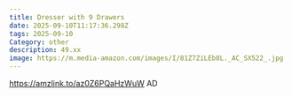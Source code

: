 ```yaml
---
title: Dresser with 9 Drawers
date: 2025-09-10T11:17:36.298Z
tags: 2025-09-10
Category: other
description: 49.xx
image: https://m.media-amazon.com/images/I/81Z7ZiLEb8L._AC_SX522_.jpg
---
```

https://amzlink.to/az0Z6PQaHzWuW
AD